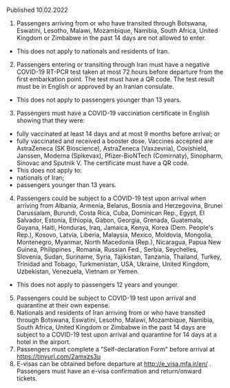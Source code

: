 Published 10.02.2022
1. Passengers arriving from or who have transited through Botswana, Eswatini, Lesotho, Malawi, Mozambique, Namibia, South Africa, United Kingdom or Zimbabwe in the past 14 days are not allowed to enter.
- This does not apply to nationals and residents of Iran.
2. Passengers entering or transiting through Iran must have a negative COVID-19 RT-PCR test taken at most 72 hours before departure from the first embarkation point. The test must have a QR code. The test result must be in English or approved by an Iranian consulate.
- This does not apply to passengers younger than 13 years.
3. Passengers must have a COVID-19 vaccination certificate in English showing that they were:
- fully vaccinated at least 14 days and at most 9 months before arrival; or
- fully vaccinated and received a booster dose.
Vaccines accepted are AstraZeneca (SK Bioscience), AstraZeneca (Vaxzevria), Covishield, Janssen, Moderna (Spikevax), Pfizer-BioNTech (Comirnaty), Sinopharm, Sinovac and Sputnik V. The certificate must have a QR code.
- This does not apply to:
- nationals of Iran;
- passengers younger than 13 years.
4. Passengers could be subject to a COVID-19 test upon arrival when arriving from Albania, Armenia, Belarus, Bosnia and Herzegovina, Brunei Darussalam, Burundi, Costa Rica, Cuba, Dominican Rep., Egypt, El Salvador, Estonia, Ethiopia, Gabon, Georgia, Grenada, Guatemala, Guyana, Haiti, Honduras, Iraq, Jamaica, Kenya, Korea (Dem. People's Rep.), Kosovo, Latvia, Liberia, Malaysia, Mexico, Moldovia, Mongolia, Montenegro, Myanmar, North Macedonia (Rep.), Nicaragua, Papua New Guinea, Philippines , Romania, Russian Fed., Serbia, Seychelles, Slovenia, Sudan, Suriname, Syria, Tajikistan, Tanzania, Thailand, Turkey, Trinidad and Tobago, Turkmenistan, USA, Ukraine, United Kingdom, Uzbekistan, Venezuela, Vietnam or Yemen.
- This does not apply to passengers 12 years and younger.
5. Passengers could be subject to COVID-19 test upon arrival and quarantine at their own expense.
6. Nationals and residents of Iran arriving from or who have transited through Botswana, Eswatini, Lesotho, Malawi, Mozambique, Namibia, South Africa, United Kingdom or Zimbabwe in the past 14 days are subject to a COVID-19 test upon arrival and quarantine for 14 days at a hotel in the airport.
7. Passengers must complete a "Self-declaration Form" before arrival at <a href="https://tinyurl.com/2amxzs3u">https://tinyurl.com/2amxzs3u</a>
8. E-visas can be obtained before departure at <a href="http://e_visa.mfa.ir/en/">http://e_visa.mfa.ir/en/</a> . Passengers must have an e-visa confirmation and return/onward tickets.